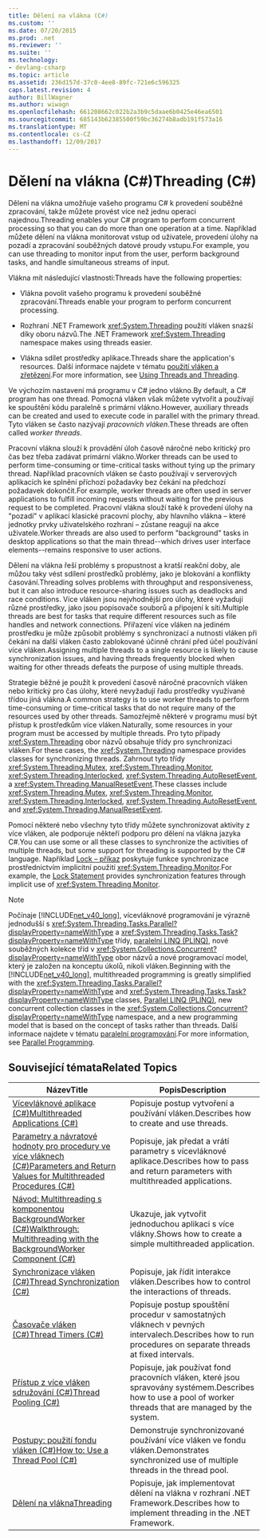 ```yaml
---
title: Dělení na vlákna (C#)
ms.custom: ''
ms.date: 07/20/2015
ms.prod: .net
ms.reviewer: ''
ms.suite: ''
ms.technology:
- devlang-csharp
ms.topic: article
ms.assetid: 236d157d-37c0-4ee8-89fc-721e6c596325
caps.latest.revision: 4
author: BillWagner
ms.author: wiwagn
ms.openlocfilehash: 661208662c022b2a3b9c5daae6b0425e46ea6501
ms.sourcegitcommit: 685143b62385500f59bc36274b8adb191f573a16
ms.translationtype: MT
ms.contentlocale: cs-CZ
ms.lasthandoff: 12/09/2017
---
```

# <a name="threading-c"></a><span data-ttu-id="b98b9-102">Dělení na vlákna (C#)</span><span class="sxs-lookup"><span data-stu-id="b98b9-102">Threading (C#)</span></span>
<span data-ttu-id="b98b9-103">Dělení na vlákna umožňuje vašeho programu C# k provedení souběžné zpracování, takže můžete provést více než jednu operaci najednou.</span><span class="sxs-lookup"><span data-stu-id="b98b9-103">Threading enables your C# program to perform concurrent processing so that you can do more than one operation at a time.</span></span> <span data-ttu-id="b98b9-104">Například můžete dělení na vlákna monitorovat vstup od uživatele, provedení úlohy na pozadí a zpracování souběžných datové proudy vstupu.</span><span class="sxs-lookup"><span data-stu-id="b98b9-104">For example, you can use threading to monitor input from the user, perform background tasks, and handle simultaneous streams of input.</span></span>  
  
 <span data-ttu-id="b98b9-105">Vlákna mít následující vlastnosti:</span><span class="sxs-lookup"><span data-stu-id="b98b9-105">Threads have the following properties:</span></span>  
  
-   <span data-ttu-id="b98b9-106">Vlákna povolit vašeho programu k provedení souběžné zpracování.</span><span class="sxs-lookup"><span data-stu-id="b98b9-106">Threads enable your program to perform concurrent processing.</span></span>  
  
-   <span data-ttu-id="b98b9-107">Rozhraní .NET Framework <xref:System.Threading> použití vláken snazší díky oboru názvů.</span><span class="sxs-lookup"><span data-stu-id="b98b9-107">The .NET Framework <xref:System.Threading> namespace makes using threads easier.</span></span>  
  
-   <span data-ttu-id="b98b9-108">Vlákna sdílet prostředky aplikace.</span><span class="sxs-lookup"><span data-stu-id="b98b9-108">Threads share the application's resources.</span></span> <span data-ttu-id="b98b9-109">Další informace najdete v tématu [použití vláken a zřetězení](../../../../../docs/standard/threading/using-threads-and-threading.md).</span><span class="sxs-lookup"><span data-stu-id="b98b9-109">For more information, see [Using Threads and Threading](../../../../../docs/standard/threading/using-threads-and-threading.md).</span></span>  
  
 <span data-ttu-id="b98b9-110">Ve výchozím nastavení má programu v C# jedno vlákno.</span><span class="sxs-lookup"><span data-stu-id="b98b9-110">By default, a C# program has one thread.</span></span> <span data-ttu-id="b98b9-111">Pomocná vláken však můžete vytvořit a používají ke spouštění kódu paralelně s primární vlákno.</span><span class="sxs-lookup"><span data-stu-id="b98b9-111">However, auxiliary threads can be created and used to execute code in parallel with the primary thread.</span></span> <span data-ttu-id="b98b9-112">Tyto vláken se často nazývají *pracovních vláken*.</span><span class="sxs-lookup"><span data-stu-id="b98b9-112">These threads are often called *worker threads*.</span></span>  
  
 <span data-ttu-id="b98b9-113">Pracovní vlákna slouží k provádění úloh časově náročné nebo kritický pro čas bez třeba zadávat primární vlákno.</span><span class="sxs-lookup"><span data-stu-id="b98b9-113">Worker threads can be used to perform time-consuming or time-critical tasks without tying up the primary thread.</span></span> <span data-ttu-id="b98b9-114">Například pracovních vláken se často používají v serverových aplikacích ke splnění příchozí požadavky bez čekání na předchozí požadavek dokončit.</span><span class="sxs-lookup"><span data-stu-id="b98b9-114">For example, worker threads are often used in server applications to fulfill incoming requests without waiting for the previous request to be completed.</span></span> <span data-ttu-id="b98b9-115">Pracovní vlákna slouží také k provedení úlohy na "pozadí" v aplikací klasické pracovní plochy, aby hlavního vlákna – které jednotky prvky uživatelského rozhraní – zůstane reagují na akce uživatele.</span><span class="sxs-lookup"><span data-stu-id="b98b9-115">Worker threads are also used to perform "background" tasks in desktop applications so that the main thread--which drives user interface elements--remains responsive to user actions.</span></span>  
  
 <span data-ttu-id="b98b9-116">Dělení na vlákna řeší problémy s propustnost a kratší reakční doby, ale můžou taky vést sdílení prostředků problémy, jako je blokování a konflikty časování.</span><span class="sxs-lookup"><span data-stu-id="b98b9-116">Threading solves problems with throughput and responsiveness, but it can also introduce resource-sharing issues such as deadlocks and race conditions.</span></span> <span data-ttu-id="b98b9-117">Více vláken jsou nejvhodnější pro úlohy, které vyžadují různé prostředky, jako jsou popisovače souborů a připojení k síti.</span><span class="sxs-lookup"><span data-stu-id="b98b9-117">Multiple threads are best for tasks that require different resources such as file handles and network connections.</span></span> <span data-ttu-id="b98b9-118">Přiřazení více vláken na jediném prostředku je může způsobit problémy s synchronizací a nutnosti vláken při čekání na další vláken často zablokované účinně chrání před účel používání více vláken.</span><span class="sxs-lookup"><span data-stu-id="b98b9-118">Assigning multiple threads to a single resource is likely to cause synchronization issues, and having threads frequently blocked when waiting for other threads defeats the purpose of using multiple threads.</span></span>  
  
 <span data-ttu-id="b98b9-119">Strategie běžné je použít k provedení časově náročné pracovních vláken nebo kritický pro čas úlohy, které nevyžadují řadu prostředky využívané třídou jiná vlákna.</span><span class="sxs-lookup"><span data-stu-id="b98b9-119">A common strategy is to use worker threads to perform time-consuming or time-critical tasks that do not require many of the resources used by other threads.</span></span> <span data-ttu-id="b98b9-120">Samozřejmě některé v programu musí být přístup k prostředkům více vláken.</span><span class="sxs-lookup"><span data-stu-id="b98b9-120">Naturally, some resources in your program must be accessed by multiple threads.</span></span> <span data-ttu-id="b98b9-121">Pro tyto případy <xref:System.Threading> obor názvů obsahuje třídy pro synchronizaci vláken.</span><span class="sxs-lookup"><span data-stu-id="b98b9-121">For these cases, the <xref:System.Threading> namespace provides classes for synchronizing threads.</span></span> <span data-ttu-id="b98b9-122">Zahrnout tyto třídy <xref:System.Threading.Mutex>, <xref:System.Threading.Monitor>, <xref:System.Threading.Interlocked>, <xref:System.Threading.AutoResetEvent>, a <xref:System.Threading.ManualResetEvent>.</span><span class="sxs-lookup"><span data-stu-id="b98b9-122">These classes include <xref:System.Threading.Mutex>, <xref:System.Threading.Monitor>, <xref:System.Threading.Interlocked>, <xref:System.Threading.AutoResetEvent>, and <xref:System.Threading.ManualResetEvent>.</span></span>  
  
 <span data-ttu-id="b98b9-123">Pomocí některé nebo všechny tyto třídy můžete synchronizovat aktivity z více vláken, ale podporuje někteří podporu pro dělení na vlákna jazyka C#.</span><span class="sxs-lookup"><span data-stu-id="b98b9-123">You can use some or all these classes to synchronize the activities of multiple threads, but some support for threading is supported by the C# language.</span></span> <span data-ttu-id="b98b9-124">Například [Lock – příkaz](../../../../csharp/language-reference/keywords/lock-statement.md) poskytuje funkce synchronizace prostřednictvím implicitní použití <xref:System.Threading.Monitor>.</span><span class="sxs-lookup"><span data-stu-id="b98b9-124">For example, the [Lock Statement](../../../../csharp/language-reference/keywords/lock-statement.md) provides synchronization features through implicit use of <xref:System.Threading.Monitor>.</span></span>  
  
> [!NOTE]
>  <span data-ttu-id="b98b9-125">Počínaje [!INCLUDE[net_v40_long](~/includes/net-v40-long-md.md)], vícevláknové programování je výrazně jednodušší s <xref:System.Threading.Tasks.Parallel?displayProperty=nameWithType> a <xref:System.Threading.Tasks.Task?displayProperty=nameWithType> třídy, [paralelní LINQ (PLINQ)](https://msdn.microsoft.com/library/dd460688), nové souběžných kolekce tříd v <xref:System.Collections.Concurrent?displayProperty=nameWithType> obor názvů a nové programovací model, který je založen na konceptu úkolů, nikoli vláken.</span><span class="sxs-lookup"><span data-stu-id="b98b9-125">Beginning with the [!INCLUDE[net_v40_long](~/includes/net-v40-long-md.md)], multithreaded programming is greatly simplified with the <xref:System.Threading.Tasks.Parallel?displayProperty=nameWithType> and <xref:System.Threading.Tasks.Task?displayProperty=nameWithType> classes, [Parallel LINQ (PLINQ)](https://msdn.microsoft.com/library/dd460688), new concurrent collection classes in the <xref:System.Collections.Concurrent?displayProperty=nameWithType> namespace, and a new programming model that is based on the concept of tasks rather than threads.</span></span> <span data-ttu-id="b98b9-126">Další informace najdete v tématu [paralelní programování](../../../../../docs/standard/parallel-programming/index.md).</span><span class="sxs-lookup"><span data-stu-id="b98b9-126">For more information, see [Parallel Programming](../../../../../docs/standard/parallel-programming/index.md).</span></span>  
  
## <a name="related-topics"></a><span data-ttu-id="b98b9-127">Související témata</span><span class="sxs-lookup"><span data-stu-id="b98b9-127">Related Topics</span></span>  
  
|<span data-ttu-id="b98b9-128">Název</span><span class="sxs-lookup"><span data-stu-id="b98b9-128">Title</span></span>|<span data-ttu-id="b98b9-129">Popis</span><span class="sxs-lookup"><span data-stu-id="b98b9-129">Description</span></span>|  
|-----------|-----------------|  
|[<span data-ttu-id="b98b9-130">Vícevláknové aplikace (C#)</span><span class="sxs-lookup"><span data-stu-id="b98b9-130">Multithreaded Applications (C#)</span></span>](../../../../csharp/programming-guide/concepts/threading/multithreaded-applications.md)|<span data-ttu-id="b98b9-131">Popisuje postup vytvoření a používání vláken.</span><span class="sxs-lookup"><span data-stu-id="b98b9-131">Describes how to create and use threads.</span></span>|  
|[<span data-ttu-id="b98b9-132">Parametry a návratové hodnoty pro procedury ve více vláknech (C#)</span><span class="sxs-lookup"><span data-stu-id="b98b9-132">Parameters and Return Values for Multithreaded Procedures (C#)</span></span>](../../../../csharp/programming-guide/concepts/threading/parameters-and-return-values-for-multithreaded-procedures.md)|<span data-ttu-id="b98b9-133">Popisuje, jak předat a vrátí parametry s vícevláknové aplikace.</span><span class="sxs-lookup"><span data-stu-id="b98b9-133">Describes how to pass and return parameters with multithreaded applications.</span></span>|  
|[<span data-ttu-id="b98b9-134">Návod: Multithreading s komponentou BackgroundWorker (C#)</span><span class="sxs-lookup"><span data-stu-id="b98b9-134">Walkthrough: Multithreading with the BackgroundWorker Component (C#)</span></span>](../../../../csharp/programming-guide/concepts/threading/walkthrough-multithreading-with-the-backgroundworker-component.md)|<span data-ttu-id="b98b9-135">Ukazuje, jak vytvořit jednoduchou aplikaci s více vlákny.</span><span class="sxs-lookup"><span data-stu-id="b98b9-135">Shows how to create a simple multithreaded application.</span></span>|  
|[<span data-ttu-id="b98b9-136">Synchronizace vláken (C#)</span><span class="sxs-lookup"><span data-stu-id="b98b9-136">Thread Synchronization (C#)</span></span>](../../../../csharp/programming-guide/concepts/threading/thread-synchronization.md)|<span data-ttu-id="b98b9-137">Popisuje, jak řídit interakce vláken.</span><span class="sxs-lookup"><span data-stu-id="b98b9-137">Describes how to control the interactions of threads.</span></span>|  
|[<span data-ttu-id="b98b9-138">Časovače vláken (C#)</span><span class="sxs-lookup"><span data-stu-id="b98b9-138">Thread Timers (C#)</span></span>](../../../../csharp/programming-guide/concepts/threading/thread-timers.md)|<span data-ttu-id="b98b9-139">Popisuje postup spouštění procedur v samostatných vláknech v pevných intervalech.</span><span class="sxs-lookup"><span data-stu-id="b98b9-139">Describes how to run procedures on separate threads at fixed intervals.</span></span>|  
|[<span data-ttu-id="b98b9-140">Přístup z více vláken sdružování (C#)</span><span class="sxs-lookup"><span data-stu-id="b98b9-140">Thread Pooling (C#)</span></span>](../../../../csharp/programming-guide/concepts/threading/thread-pooling.md)|<span data-ttu-id="b98b9-141">Popisuje, jak používat fond pracovních vláken, které jsou spravovány systémem.</span><span class="sxs-lookup"><span data-stu-id="b98b9-141">Describes how to use a pool of worker threads that are managed by the system.</span></span>|  
|[<span data-ttu-id="b98b9-142">Postupy: použití fondu vláken (C#)</span><span class="sxs-lookup"><span data-stu-id="b98b9-142">How to: Use a Thread Pool (C#)</span></span>](../../../../csharp/programming-guide/concepts/threading/how-to-use-a-thread-pool.md)|<span data-ttu-id="b98b9-143">Demonstruje synchronizované používání více vláken ve fondu vláken.</span><span class="sxs-lookup"><span data-stu-id="b98b9-143">Demonstrates synchronized use of multiple threads in the thread pool.</span></span>|  
|[<span data-ttu-id="b98b9-144">Dělení na vlákna</span><span class="sxs-lookup"><span data-stu-id="b98b9-144">Threading</span></span>](../../../../../docs/standard/threading/index.md)|<span data-ttu-id="b98b9-145">Popisuje, jak implementovat dělení na vlákna v rozhraní .NET Framework.</span><span class="sxs-lookup"><span data-stu-id="b98b9-145">Describes how to implement threading in the .NET Framework.</span></span>|
